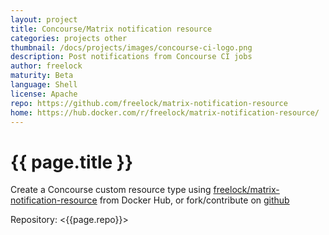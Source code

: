 ```yaml
---
layout: project
title: Concourse/Matrix notification resource
categories: projects other
thumbnail: /docs/projects/images/concourse-ci-logo.png
description: Post notifications from Concourse CI jobs
author: freelock
maturity: Beta
language: Shell
license: Apache
repo: https://github.com/freelock/matrix-notification-resource
home: https://hub.docker.com/r/freelock/matrix-notification-resource/
---
```


# {{ page.title }}
Create a Concourse custom resource type using [freelock/matrix-notification-resource](https://hub.docker.com/r/freelock/matrix-notification-resource/) from Docker Hub, or fork/contribute on [github](https://github.com/freelock/matrix-notification-resource)

Repository: <{{page.repo}}>
